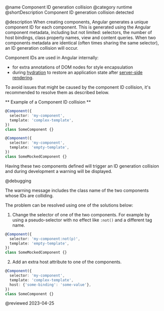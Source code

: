 @name Component ID generation collision
@category runtime
@shortDescription Component ID generation collision detected

@description
When creating components, Angular generates a unique component ID for each component. This is generated using the Angular component metadata, including but not limited:  selectors, the number of host bindings, class property names, view and content queries. When two components metadata are identical (often times sharing the same selector), an ID generation collision will occur.

Component IDs are used in Angular internally:
- for extra annotations of DOM nodes for style encapsulation
- during [hydration](guide/hydration) to restore an application state after [server-side rendering](guide/universal). 

To avoid issues that might be caused by the component ID collision, it's recommended to resolve them as described below.

** Example of a Component ID collision **

```typescript
@Component({
  selector: 'my-component',
  template: 'complex-template',
})
class SomeComponent {}

@Component({
  selector: 'my-component',
  template: 'empty-template',
})
class SomeMockedComponent {}
```
Having these two components defined will trigger an ID generation collision and during development a warning will be displayed.

@debugging

The warning message includes the class name of the two components whose IDs are colliding.

The problem can be resolved using one of the solutions below: 

1. Change the selector of one of the two components. For example by using a pseudo-selector with no effect like `:not()` and a different tag name.  

```typescript
@Component({
  selector: 'my-component:not(p)',
  template: 'empty-template',
})
class SomeMockedComponent {}
```

2. Add an extra host attribute to one of the components.

```typescript
@Component({
  selector: 'my-component',
  template: 'complex-template',
  host: {'some-binding': 'some-value'},
})
class SomeComponent {}
```


<!-- links -->

<!-- external links -->

<!-- end links -->

@reviewed 2023-04-25
